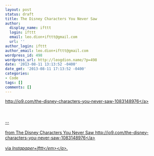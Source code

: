 ```yaml
---
layout: post
status: draft
title: The Disney Characters You Never Saw
author:
  display_name: ifttt
  login: ifttt
  email: leo.dion+ifttt@gmail.com
  url: ''
author_login: ifttt
author_email: leo.dion+ifttt@gmail.com
wordpress_id: 498
wordpress_url: http://leogdion.name/?p=498
date: '2013-08-11 13:13:52 -0400'
date_gmt: '2013-08-11 17:13:52 -0400'
categories:
- Code
tags: []
comments: []
---
```

<p><a href="http:&#47;&#47;io9.com&#47;the-disney-characters-you-never-saw-1083148976">http:&#47;&#47;io9.com&#47;the-disney-characters-you-never-saw-1083148976<&#47;a><br><br />
<br><br />
--<br><br />
from The Disney Characters You Never Saw <a href="http:&#47;&#47;io9.com&#47;the-disney-characters-you-never-saw-1083148976">http:&#47;&#47;io9.com&#47;the-disney-characters-you-never-saw-1083148976<&#47;a><br><br />
via <a href="http:&#47;&#47;ifttt.com&#47;recipes&#47;4071"><em>Instapaper+ifttt<&#47;em><&#47;a>.</p>

